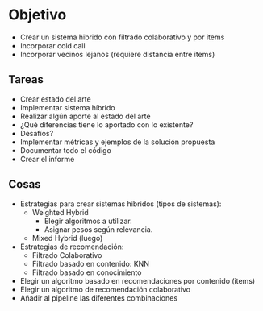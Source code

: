 # Objetivo

- Crear un sistema hibrido con filtrado colaborativo y por items
- Incorporar cold call
- Incorporar vecinos lejanos (requiere distancia entre items)

## Tareas

- Crear estado del arte
- Implementar sistema híbrido
- Realizar algún aporte al estado del arte
- ¿Qué diferencias tiene lo aportado con lo existente?
- Desafíos?
- Implementar métricas y ejemplos de la solución propuesta
- Documentar todo el código
- Crear el informe

## Cosas

- Estrategias para crear sistemas hibridos (tipos de sistemas):
  - Weighted Hybrid
    - Elegir algoritmos a utilizar.
    - Asignar pesos según relevancia.
  - Mixed Hybrid (luego)
- Estrategias de recomendación:
  - Filtrado Colaborativo
  - Filtrado basado en contenido: KNN
  - Filtrado basado en conocimiento
- Elegir un algoritmo basado en recomendaciones por contenido (items)
- Elegir un algoritmo de recomendación colaborativo
- Añadir al pipeline las diferentes combinaciones
